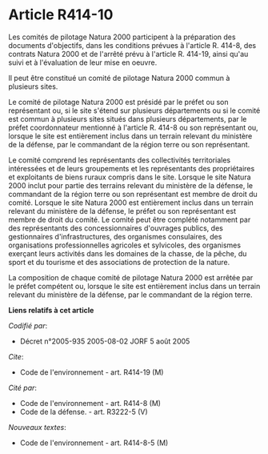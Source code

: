 # Article R414-10

Les comités de pilotage Natura 2000 participent à la préparation des documents d'objectifs, dans les conditions prévues à
l'article R. 414-8, des contrats Natura 2000 et de l'arrêté prévu à l'article R. 414-19, ainsi qu'au suivi et à l'évaluation
de leur mise en oeuvre.

Il peut être constitué un comité de pilotage Natura 2000 commun à plusieurs sites.

Le comité de pilotage Natura 2000 est présidé par le préfet ou son représentant ou, si le site s'étend sur plusieurs
départements ou si le comité est commun à plusieurs sites situés dans plusieurs départements, par le préfet coordonnateur
mentionné à l'article R. 414-8 ou son représentant ou, lorsque le site est entièrement inclus dans un terrain relevant du
ministère de la défense, par le commandant de la région terre ou son représentant.

Le comité comprend les représentants des collectivités territoriales intéressées et de leurs groupements et les représentants
des propriétaires et exploitants de biens ruraux compris dans le site. Lorsque le site Natura 2000 inclut pour partie des
terrains relevant du ministère de la défense, le commandant de la région terre ou son représentant est membre de droit du
comité. Lorsque le site Natura 2000 est entièrement inclus dans un terrain relevant du ministère de la défense, le préfet ou
son représentant est membre de droit du comité. Le comité peut être complété notamment par des représentants des
concessionnaires d'ouvrages publics, des gestionnaires d'infrastructures, des organismes consulaires, des organisations
professionnelles agricoles et sylvicoles, des organismes exerçant leurs activités dans les domaines de la chasse, de la
pêche, du sport et du tourisme et des associations de protection de la nature.

La composition de chaque comité de pilotage Natura 2000 est arrêtée par le préfet compétent ou, lorsque le site est
entièrement inclus dans un terrain relevant du ministère de la défense, par le commandant de la région terre.

**Liens relatifs à cet article**

_Codifié par_:

  - Décret n°2005-935 2005-08-02 JORF 5 août 2005

_Cite_:

  - Code de l'environnement - art. R414-19 (M)

_Cité par_:

  - Code de l'environnement - art. R414-8 (M)
  - Code de la défense. - art. R3222-5 (V)

_Nouveaux textes_:

  - Code de l'environnement - art. R414-8-5 (M)
